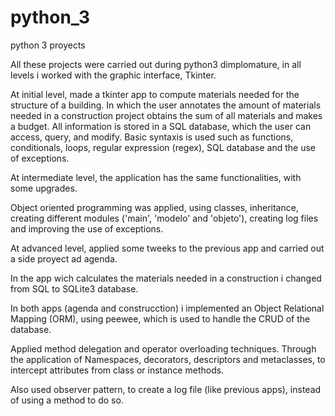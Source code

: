 # python_3
python 3 proyects

  All these projects were carried out during python3 dimplomature, in all levels i worked with the graphic interface, Tkinter.

  At initial level, made a tkinter app to compute materials needed for the structure of a building. In which the user annotates the amount of materials needed in a construction project obtains the sum of all materials and makes a budget. All information is stored in a SQL database, which the user can access, query, and modify.
  Basic syntaxis is used such as functions, conditionals, loops, regular expression (regex), SQL database and the use of exceptions.

  At intermediate level, the application has the same functionalities, with some upgrades.
  
  Object oriented programming was applied, using classes, inheritance, creating different modules ('main', 'modelo' and 'objeto'), creating log files and improving the use of exceptions.

  At advanced level, applied some tweeks to the previous app and carried out a side proyect ad agenda.
  
  In the app wich calculates the materials needed in a construction i changed from SQL to SQLite3 database.
  
  In both apps (agenda and construcction) i implemented an Object Relational Mapping (ORM), using peewee, which is used to handle the CRUD of the database.
  
  Applied  method delegation and operator overloading techniques. Through the application of Namespaces, decorators, descriptors and metaclasses, to intercept attributes from class or instance methods.
  
  Also used observer pattern, to create a log file (like previous apps), instead of using a method to do so.

